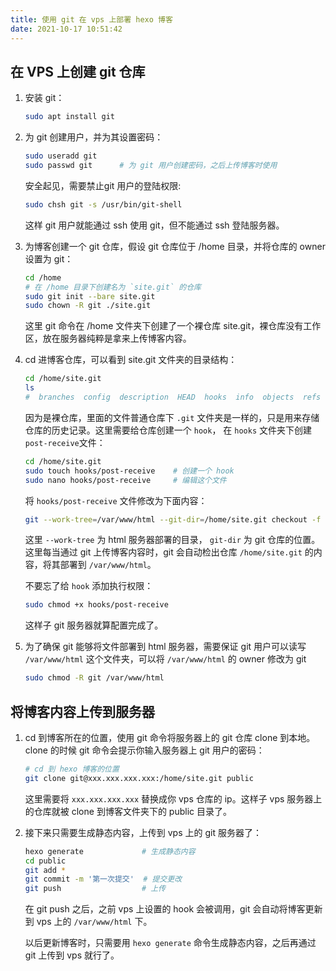 ```yaml
---
title: 使用 git 在 vps 上部署 hexo 博客
date: 2021-10-17 10:51:42
---
```


## 在 VPS 上创建 git 仓库

1. 安装 git：
   
   ```bash
   sudo apt install git
   ```

2. 为 git 创建用户，并为其设置密码：

   ```bash
   sudo useradd git
   sudo passwd git      # 为 git 用户创建密码，之后上传博客时使用
   ```

   安全起见，需要禁止git 用户的登陆权限:

   ```bash
   sudo chsh git -s /usr/bin/git-shell
   ```

   这样 git 用户就能通过 ssh 使用 git，但不能通过 ssh 登陆服务器。

3. 为博客创建一个 git 仓库，假设 git 仓库位于 /home 目录，并将仓库的 owner 设置为 git：

   ```bash
   cd /home
   # 在 /home 目录下创建名为 `site.git` 的仓库 
   sudo git init --bare site.git
   sudo chown -R git ./site.git
   ```

   这里 git 命令在 /home 文件夹下创建了一个裸仓库 site.git，裸仓库没有工作区，放在服务器纯粹是拿来上传博客内容。
   
4. cd 进博客仓库，可以看到 site.git 文件夹的目录结构：

   ```bash
   cd /home/site.git
   ls
   #  branches  config  description  HEAD  hooks  info  objects  refs
   ```

   因为是裸仓库，里面的文件普通仓库下 `.git` 文件夹是一样的，只是用来存储仓库的历史记录。这里需要给仓库创建一个 `hook`， 在 `hooks` 文件夹下创建 `post-receive`文件：

   ```bash
   cd /home/site.git
   sudo touch hooks/post-receive    # 创建一个 hook
   sudo nano hooks/post-receive     # 编辑这个文件
   ```

   将 `hooks/post-receive` 文件修改为下面内容：

   ```bash
   git --work-tree=/var/www/html --git-dir=/home/site.git checkout -f main
   ```

   这里 `--work-tree` 为 html 服务器部署的目录， `git-dir` 为 git 仓库的位置。这里每当通过 git 上传博客内容时，git 会自动检出仓库 `/home/site.git` 的内容，将其部署到 `/var/www/html`。

   不要忘了给 `hook` 添加执行权限：

   ```bash
   sudo chmod +x hooks/post-receive
   ```

   这样子 git 服务器就算配置完成了。

5. 为了确保 git 能够将文件部署到 html 服务器，需要保证 git 用户可以读写 `/var/www/html` 这个文件夹，可以将 `/var/www/html` 的 owner 修改为 git

   ```bash
   sudo chmod -R git /var/www/html
   ```

## 将博客内容上传到服务器

1. cd 到博客所在的位置，使用 git 命令将服务器上的 git 仓库 clone 到本地。clone 的时候 git 命令会提示你输入服务器上 git 用户的密码：

   ```bash
   # cd 到 hexo 博客的位置
   git clone git@xxx.xxx.xxx.xxx:/home/site.git public
   ```

   这里需要将 `xxx.xxx.xxx.xxx` 替换成你 vps 仓库的 ip。这样子 vps 服务器上的仓库就被 clone 到博客文件夹下的 public 目录了。

2. 接下来只需要生成静态内容，上传到 vps 上的 git 服务器了：
   
   ```bash
   hexo generate             # 生成静态内容
   cd public
   git add *
   git commit -m '第一次提交'  # 提交更改
   git push                  # 上传
   ```

   在 git push 之后，之前 vps 上设置的 hook 会被调用，git 会自动将博客更新到 vps 上的 `/var/www/html` 下。

   以后更新博客时，只需要用 `hexo generate` 命令生成静态内容，之后再通过 git 上传到 vps 就行了。
